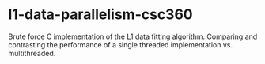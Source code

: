 # l1-data-parallelism-csc360
Brute force C implementation of the L1 data fitting algorithm. Comparing and contrasting the performance of a single threaded implementation vs. multithreaded.
